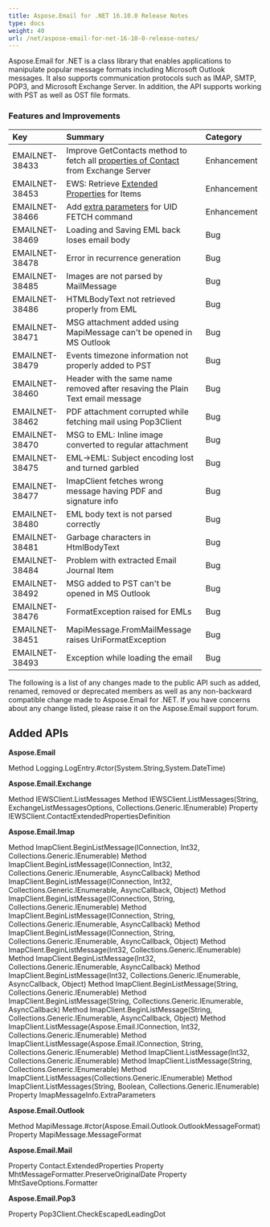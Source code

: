 ```yaml
---
title: Aspose.Email for .NET 16.10.0 Release Notes
type: docs
weight: 40
url: /net/aspose-email-for-net-16-10-0-release-notes/
---
```


Aspose.Email for .NET is a class library that enables applications to manipulate popular message formats including Microsoft Outlook messages. It also supports communication protocols such as IMAP, SMTP, POP3, and Microsoft Exchange Server. In addition, the API supports working with PST as well as OST file formats.
### **Features and Improvements**

|**Key** |**Summary** |**Category** |
| :- | :- | :- |
|EMAILNET-38433 |Improve GetContacts method to fetch all [properties of Contact](/email/net/working-with-contacts-on-exchange-server/) from Exchange Server |Enhancement |
|EMAILNET-38453 |EWS: Retrieve [Extended Properties](/email/net/working-with-exchange-mailbox-and-messages/) for Items |Enhancement |
|EMAILNET-38466 |Add [extra parameters](/email/net/working-with-messages-from-imap-server/) for UID FETCH command |Enhancement |
|EMAILNET-38469 |Loading and Saving EML back loses email body |Bug |
|EMAILNET-38478 |Error in recurrence generation |Bug |
|EMAILNET-38485 |Images are not parsed by MailMessage |Bug |
|EMAILNET-38486 |HTMLBodyText not retrieved properly from EML |Bug |
|EMAILNET-38471 |MSG attachment added using MapiMessage can't be opened in MS Outlook |Bug |
|EMAILNET-38479 |Events timezone information not properly added to PST |Bug |
|EMAILNET-38460 |Header with the same name removed after resaving the Plain Text email message |Bug |
|EMAILNET-38462 |PDF attachment corrupted while fetching mail using Pop3Client |Bug |
|EMAILNET-38470 |MSG to EML: Inline image converted to regular attachment |Bug |
|EMAILNET-38475 |EML->EML: Subject encoding lost and turned garbled |Bug |
|EMAILNET-38477 |ImapClient fetches wrong message having PDF and signature info |Bug |
|EMAILNET-38480 |EML body text is not parsed correctly |Bug |
|EMAILNET-38481 |Garbage characters in HtmlBodyText |Bug |
|EMAILNET-38484 |Problem with extracted Email Journal Item |Bug |
|EMAILNET-38492 |MSG added to PST can't be opened in MS Outlook |Bug |
|EMAILNET-38476 |FormatException raised for EMLs |Bug |
|EMAILNET-38451 |MapiMessage.FromMailMessage raises UriFormatException |Bug |
|EMAILNET-38493 |Exception while loading the email |Bug |

The following is a list of any changes made to the public API such as added, renamed, removed or deprecated members as well as any non-backward compatible change made to Aspose.Email for .NET. If you have concerns about any change listed, please raise it on the Aspose.Email support forum.
## **Added APIs**
**Aspose.Email**

Method Logging.LogEntry.#ctor(System.String,System.DateTime)

**Aspose.Email.Exchange**

Method IEWSClient.ListMessages
Method IEWSClient.ListMessages(String, ExchangeListMessagesOptions, Collections.Generic.IEnumerable<String>)
Property IEWSClient.ContactExtendedPropertiesDefinition

**Aspose.Email.Imap**

Method ImapClient.BeginListMessage(IConnection, Int32, Collections.Generic.IEnumerable<String>)
Method ImapClient.BeginListMessage(IConnection, Int32, Collections.Generic.IEnumerable<String>, AsyncCallback)
Method ImapClient.BeginListMessage(IConnection, Int32, Collections.Generic.IEnumerable<String>, AsyncCallback, Object)
Method ImapClient.BeginListMessage(IConnection, String, Collections.Generic.IEnumerable<String>)
Method ImapClient.BeginListMessage(IConnection, String, Collections.Generic.IEnumerable<String>, AsyncCallback)
Method ImapClient.BeginListMessage(IConnection, String, Collections.Generic.IEnumerable<String>, AsyncCallback, Object)
Method ImapClient.BeginListMessage(Int32, Collections.Generic.IEnumerable<String>)
Method ImapClient.BeginListMessage(Int32, Collections.Generic.IEnumerable<String>, AsyncCallback)
Method ImapClient.BeginListMessage(Int32, Collections.Generic.IEnumerable<String>, AsyncCallback, Object)
Method ImapClient.BeginListMessage(String, Collections.Generic.IEnumerable<String>)
Method ImapClient.BeginListMessage(String, Collections.Generic.IEnumerable<String>, AsyncCallback)
Method ImapClient.BeginListMessage(String, Collections.Generic.IEnumerable<String>, AsyncCallback, Object)
Method ImapClient.ListMessage(Aspose.Email.IConnection, Int32, Collections.Generic.IEnumerable<String>)
Method ImapClient.ListMessage(Aspose.Email.IConnection, String, Collections.Generic.IEnumerable<String>)
Method ImapClient.ListMessage(Int32, Collections.Generic.IEnumerable<String>)
Method ImapClient.ListMessage(String, Collections.Generic.IEnumerable<String>)
Method ImapClient.ListMessages(Collections.Generic.IEnumerable<String>)
Method ImapClient.ListMessages(String, Boolean, Collections.Generic.IEnumerable<String>)
Property ImapMessageInfo.ExtraParameters

**Aspose.Email.Outlook**

Method MapiMessage.#ctor(Aspose.Email.Outlook.OutlookMessageFormat)
Property MapiMessage.MessageFormat

**Aspose.Email.Mail**

Property Contact.ExtendedProperties
Property MhtMessageFormatter.PreserveOriginalDate
Property MhtSaveOptions.Formatter

**Aspose.Email.Pop3**

Property Pop3Client.CheckEscapedLeadingDot
